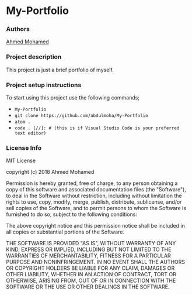 # My-Portfolio


### Authors
[Ahmed Mohamed](https://github.com/abdulmoha)

### Project description
This project is just a brief portfolio of myself.

### Project setup instructions
To start using this project use the following commands;
- `My-Portfolio`
- `git clone https://github.com/abdulmoha/My-Portfolio`
- `atom .`
- `code . [//]: # (this is if Visual Studio Code is your preferred text editor)`

### License Info
MIT License

copyright (c) 2018 Ahmed Mohamed

Permission is hereby granted, free of charge, to any person obtaining a copy of this software and associated documentation files (the "Software"), to deal in the Software without restriction, including without limitation the rights to use, copy, modify, merge, publish, distribute, sublicense, and/or sell copies of the Software, and to permit persons to whom the Software is furnished to do so, subject to the following conditions:

The above copyright notice and this permission notice shall be included in all copies or substantial portions of the Software.

THE SOFTWARE IS PROVIDED "AS IS", WITHOUT WARRANTY OF ANY KIND, EXPRESS OR IMPLIED, INCLUDING BUT NOT LIMITED TO THE WARRANTIES OF MERCHANTABILITY, FITNESS FOR A PARTICULAR PURPOSE AND NONINFRINGEMENT. IN NO EVENT SHALL THE AUTHORS OR COPYRIGHT HOLDERS BE LIABLE FOR ANY CLAIM, DAMAGES OR OTHER LIABILITY, WHETHER IN AN ACTION OF CONTRACT, TORT OR OTHERWISE, ARISING FROM, OUT OF OR IN CONNECTION WITH THE SOFTWARE OR THE USE OR OTHER DEALINGS IN THE SOFTWARE.
